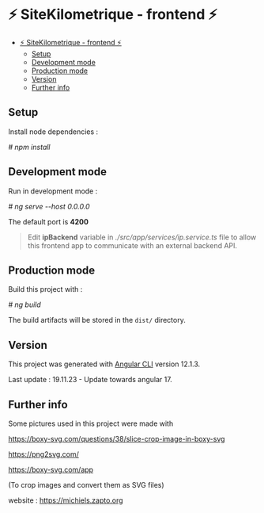 # ⚡️ SiteKilometrique - frontend ⚡️

- [⚡️ SiteKilometrique - frontend ⚡️](#️-sitekilometrique---frontend-️)
  - [Setup](#setup)
  - [Development mode](#development-mode)
  - [Production mode](#production-mode)
  - [Version](#version)
  - [Further info](#further-info)

## Setup

Install node dependencies :

*\# npm install*

## Development mode

Run in development mode :

*\# ng serve --host 0.0.0.0*

The default port is **4200**

> Edit **ipBackend** variable in *./src/app/services/ip.service.ts* file to allow this frontend app to communicate with an external backend API.

## Production mode

Build this project with :

*\# ng build*

The build artifacts will be stored in the `dist/` directory.

## Version

This project was generated with [Angular CLI](https://github.com/angular/angular-cli) version 12.1.3.

Last update : 19.11.23 - Update towards angular 17.

## Further info

Some pictures used in this project were made with

https://boxy-svg.com/questions/38/slice-crop-image-in-boxy-svg

https://png2svg.com/

https://boxy-svg.com/app

(To crop images and convert them as SVG files)

website : https://michiels.zapto.org

